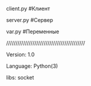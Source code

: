 client.py #Клиент

server.py #Сервер

var.py #Переменные

//////////////////////////////////////////

Version: 1.0

Language: Python(3)

libs: socket
